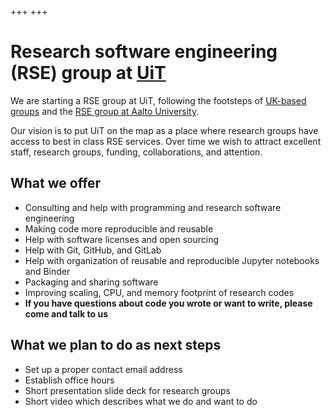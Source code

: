 +++
+++

# Research software engineering (RSE) group at [UiT](https://uit.no)

We are starting a RSE group at UiT, following the footsteps of [UK-based
groups](https://society-rse.org/) and the [RSE group at Aalto
University](https://scicomp.aalto.fi/).

Our vision is to put UiT on the map as a place where research groups have
access to best in class RSE services. Over time we wish to attract excellent
staff, research groups, funding, collaborations, and attention.


## What we offer

- Consulting and help with programming and research software engineering
- Making code more reproducible and reusable
- Help with software licenses and open sourcing
- Help with Git, GitHub, and GitLab
- Help with organization of reusable and reproducible Jupyter notebooks and
  Binder
- Packaging and sharing software
- Improving scaling, CPU, and memory footprint of research codes
- **If you have questions about code you wrote or want to write, please come
  and talk to us**


## What we plan to do as next steps

- Set up a proper contact email address
- Establish office hours
- Short presentation slide deck for research groups
- Short video which describes what we do and want to do
